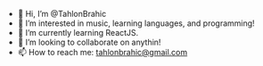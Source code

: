 - 👋 Hi, I’m @TahlonBrahic
- 👀 I’m interested in music, learning languages, and programming!
- 🌱 I’m currently learning ReactJS.
- 💞️ I’m looking to collaborate on anythin!
- 📫 How to reach me: tahlonbrahic@gmail.com

<!---
TahlonBrahic/TahlonBrahic is a ✨ special ✨ repository because its `README.md` (this file) appears on your GitHub profile.
You can click the Preview link to take a look at your changes.
--->

